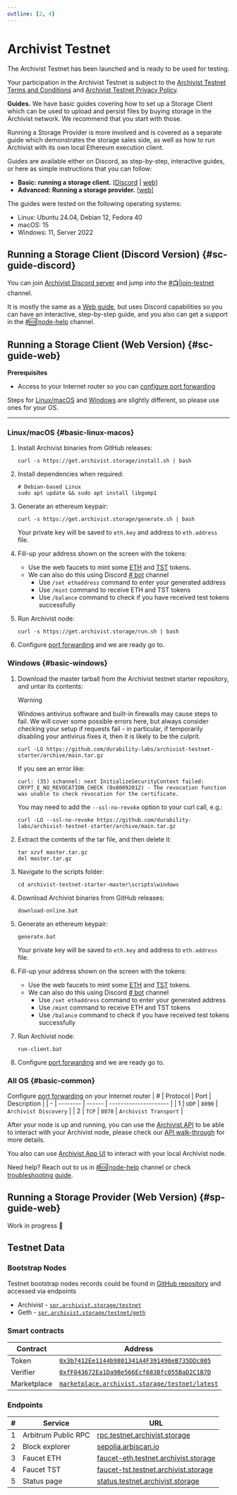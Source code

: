 ```yaml
---
outline: [2, 4]
---
```

# Archivist Testnet

The Archivist Testnet has been launched and is ready to be used for testing.

Your participation in the Archivist Testnet is subject to the [Archivist Testnet Terms and Conditions](https://github.com/durability-labs/archivist-testnet-starter/blob/main/Archivist%20Testnet%20Terms%20and%20Conditions.pdf) and [Archivist Testnet Privacy Policy](https://github.com/durability-labs/archivist-testnet-starter/blob/main/Archivist%20Testnet%20Privacy%20Policy.pdf).

**Guides.** We have basic guides covering how to set up a Storage Client which can be used to upload and persist files by buying storage in the Archivist network. We recommend that you start with those.

Running a Storage Provider is more involved and is covered as a separate guide which demonstrates the storage sales side, as well as how to run Archivist with its own local Ethereum execution client.

Guides are available either on Discord, as step-by-step, interactive guides, or here as simple instructions that you can follow:

- **Basic: running a storage client.** [[Discord](#sc-guide-discord) | [web](#sc-guide-web)]
- **Advanced: Running a storage provider.** [[web](#sp-guide-web)]

The guides were tested on the following operating systems:

 - Linux: Ubuntu 24.04, Debian 12, Fedora 40
 - macOS: 15
 - Windows: 11, Server 2022

## Running a Storage Client (Discord Version) {#sc-guide-discord}

You can join [Archivist Discord server](https://discord.gg/archivist-storage) and jump into the [#:tv:|join-testnet](https://discord.com/channels/1395434707566465136/1413397613226758184) channel.

It is mostly the same as a [Web guide](#sc-guide-web), but uses Discord capabilities so you can have an interactive, step-by-step guide, and you also can get a support in the [#:sos:|node-help](https://discord.com/channels/1395434707566465136/1413398454398488727) channel.

## Running a Storage Client (Web Version) {#sc-guide-web}

**Prerequisites**

 - Access to your Internet router so you can [configure port forwarding](#basic-common)

Steps for [Linux/macOS](#basic-linux-macos) and [Windows](#basic-windows) are slightly different, so please use ones for your OS.

<hr>

### Linux/macOS {#basic-linux-macos}

1. Install Archivist binaries from GitHub releases:
   ```shell
   curl -s https://get.archivist.storage/install.sh | bash
   ```

2. Install dependencies when required:
   ```shell
   # Debian-based Linux
   sudo apt update && sudo apt install libgomp1
   ```

3. Generate an ethereum keypair:
   ```shell
   curl -s https://get.archivist.storage/generate.sh | bash
   ```
   Your private key will be saved to `eth.key` and address to  `eth.address` file.

4. Fill-up your address shown on the screen with the tokens:
   - Use the web faucets to mint some [ETH](https://faucet-eth.testnet.archivist.storage) and [TST](https://faucet-tst.testnet.archivist.storage) tokens.
   - We can also do this using Discord [# bot](https://discord.com/channels/895609329053474826/1230785221553819669) channel
     - Use `/set ethaddress` command to enter your generated address
     - Use `/mint` command to receive ETH and TST tokens
     - Use `/balance` command to check if you have received test tokens successfully

5. Run Archivist node:
   ```shell
   curl -s https://get.archivist.storage/run.sh | bash
   ```

6. Configure [port forwarding](#basic-common) and we are ready go to.

### Windows {#basic-windows}

1. Download the master tarball from the Archivist testnet starter repository, and untar its contents:
   > [!WARNING]
   > Windows antivirus software and built-in firewalls may cause steps to fail. We will cover some possible errors here, but always consider checking your setup if requests fail - in particular, if temporarily disabling your antivirus fixes it, then it is likely to be the culprit.

   ```batch
   curl -LO https://github.com/durability-labs/archivist-testnet-starter/archive/main.tar.gz
   ```

   If you see an error like:

   ```batch
   curl: (35) schannel: next InitializeSecurityContext failed: CRYPT_E_NO_REVOCATION_CHECK (0x80092012) - The revocation function was unable to check revocation for the certificate.
   ```

   You may need to add the `--ssl-no-revoke` option to your curl call, e.g.:

   ```batch
   curl -LO --ssl-no-revoke https://github.com/durability-labs/archivist-testnet-starter/archive/main.tar.gz
   ```

1. Extract the contents of the tar file, and then delete it:
   ```batch
   tar xzvf master.tar.gz
   del master.tar.gz
   ```

2. Navigate to the scripts folder:
   ```batch
   cd archivist-testnet-starter-master\scripts\windows
   ```

3. Download Archivist binaries from GitHub releases:
   ```batch
   download-online.bat
   ```

4. Generate an ethereum keypair:
   ```batch
   generate.bat
   ```
   Your private key will be saved to `eth.key` and address to  `eth.address` file.

5. Fill-up your address shown on the screen with the tokens:
   - Use the web faucets to mint some [ETH](https://faucet-eth.testnet.archivist.storage) and [TST](https://faucet-tst.testnet.archivist.storage) tokens.
   - We can also do this using Discord [# bot](https://discord.com/channels/895609329053474826/1230785221553819669) channel
     - Use `/set ethaddress` command to enter your generated address
     - Use `/mint` command to receive ETH and TST tokens
     - Use `/balance` command to check if you have received test tokens successfully

6. Run Archivist node:
   ```batch
   run-client.bat
   ```

 7. Configure [port forwarding](#basic-common) and we are ready go to.

### All OS {#basic-common}

Configure [port forwarding](https://en.wikipedia.org/wiki/Port_forwarding) on your Internet router
| # | Protocol | Port   | Description           |
| - | -------- | ------ | --------------------- |
| 1 | `UDP`    | `8090` | `Archivist Discovery` |
| 2 | `TCP`    | `8070` | `Archivist Transport` |

After your node is up and running, you can use the [Archivist API](/developers/api) to be able to interact with your Archivist node, please check our [API walk-through](/learn/using) for more details.

You also can use [Archivist App UI](https://app.archivist.storage) to interact with your local Archivist node.

Need help? Reach out to us in [#:sos:|node-help](https://discord.com/channels/895609329053474826/1286205545837105224) channel or check [troubleshooting guide](/learn/troubleshoot.md).

## Running a Storage Provider (Web Version) {#sp-guide-web}

Work in progress :construction:

## Testnet Data

### Bootstrap Nodes

 Testnet bootstrap nodes records could be found in [GitHub repository](https://github.com/durability-labs/archivist-spr) and accessed via endpoints
 - Archivist - [`spr.archivist.storage/testnet`](https://spr.archivist.storage/testnet)
 - Geth - [`spr.archivist.storage/testnet/geth`](https://spr.archivist.storage/testnet/geth)

### Smart contracts

| Contract    | Address                                                                                                                                           |
| ----------- | ------------------------------------------------------------------------------------------------------------------------------------------------- |
| Token       | [`0x3b7412Ee1144b9801341A4F391490eB735DDc005`](https://sepolia.arbiscan.io/tx/0xa1663765db57b2e62c4b0d1fd14c19c7bb68f294ff8253655ea3d954e11631bd) |
| Verifier    | [`0xfF043672Ea1Da9Be566Ecf683Bfc055BaD2C1B7D`](https://sepolia.arbiscan.io/tx/0x9045fde6f4a6d8c026be51bc56d8aeabf159a5bbaf508e71678e8a7ba62d5be8) |
| Marketplace | [`marketplace.archivist.storage/testnet/latest`](https://marketplace.archivist.storage/testnet/latest)                                            |

### Endpoints

| # | Service             | URL                                                                                  |
| - | ------------------- | ------------------------------------------------------------------------------------ |
| 1 | Arbitrum Public RPC | [rpc.testnet.archivist.storage](https://rpc.testnet.archivist.storage)               |
| 2 | Block explorer      | [sepolia.arbiscan.io](https://sepolia.arbiscan.io)                                   |
| 3 | Faucet ETH          | [faucet-eth.testnet.archivist.storage](https://faucet-eth.testnet.archivist.storage) |
| 4 | Faucet TST          | [faucet-tst.testnet.archivist.storage](https://faucet-tst.testnet.archivist.storage) |
| 5 | Status page         | [status.testnet.archivist.storage](https://status.testnet.archivist.storage)         |
